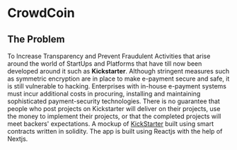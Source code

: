 # CrowdCoin

## The Problem
To Increase Transparency and Prevent Fraudulent Activities that arise around the world of StartUps and Platforms that have till now been developed around it such as **Kickstarter**. 
Although stringent measures such as symmetric encryption are in place to make e-payment secure and safe, it is still vulnerable to hacking.
Enterprises with in-house e-payment systems must incur additional costs in procuring, installing and maintaining sophisticated payment-security technologies.
There is no guarantee that people who post projects on Kickstarter will deliver on their projects, use the money to implement their projects, or that the completed projects will meet backers' expectations.
A mockup of [KickStarter](https://www.kickstarter.com/) built using smart contracts written in solidity. The app is built using Reactjs with the help of Nextjs.

